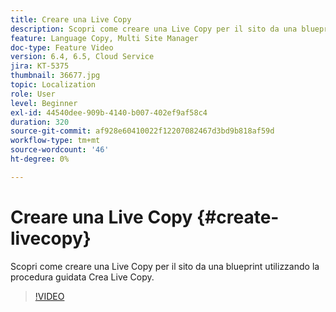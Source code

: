 ```yaml
---
title: Creare una Live Copy
description: Scopri come creare una Live Copy per il sito da una blueprint utilizzando la procedura guidata Crea Live Copy.
feature: Language Copy, Multi Site Manager
doc-type: Feature Video
version: 6.4, 6.5, Cloud Service
jira: KT-5375
thumbnail: 36677.jpg
topic: Localization
role: User
level: Beginner
exl-id: 44540dee-909b-4140-b007-402ef9af58c4
duration: 320
source-git-commit: af928e60410022f12207082467d3bd9b818af59d
workflow-type: tm+mt
source-wordcount: '46'
ht-degree: 0%

---
```


# Creare una Live Copy {#create-livecopy}

Scopri come creare una Live Copy per il sito da una blueprint utilizzando la procedura guidata Crea Live Copy.

>[!VIDEO](https://video.tv.adobe.com/v/36677?quality=12&learn=on)
